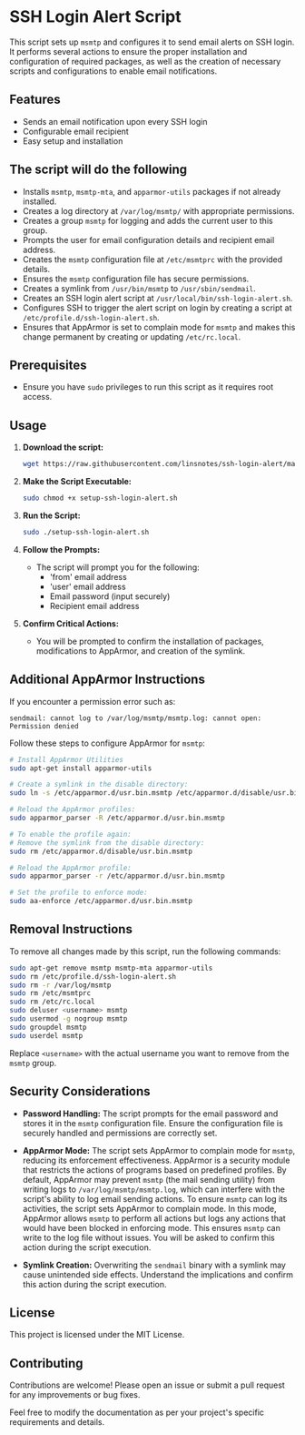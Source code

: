 # SSH Login Alert Script

This script sets up `msmtp` and configures it to send email alerts on SSH login. It performs several actions to ensure the proper installation and configuration of required packages, as well as the creation of necessary scripts and configurations to enable email notifications.

## Features
- Sends an email notification upon every SSH login
- Configurable email recipient
- Easy setup and installation

## The script will do the following

- Installs `msmtp`, `msmtp-mta`, and `apparmor-utils` packages if not already installed.
- Creates a log directory at `/var/log/msmtp/` with appropriate permissions.
- Creates a group `msmtp` for logging and adds the current user to this group.
- Prompts the user for email configuration details and recipient email address.
- Creates the `msmtp` configuration file at `/etc/msmtprc` with the provided details.
- Ensures the `msmtp` configuration file has secure permissions.
- Creates a symlink from `/usr/bin/msmtp` to `/usr/sbin/sendmail`.
- Creates an SSH login alert script at `/usr/local/bin/ssh-login-alert.sh`.
- Configures SSH to trigger the alert script on login by creating a script at `/etc/profile.d/ssh-login-alert.sh`.
- Ensures that AppArmor is set to complain mode for `msmtp` and makes this change permanent by creating or updating `/etc/rc.local`.

## Prerequisites

- Ensure you have `sudo` privileges to run this script as it requires root access.

## Usage

1. **Download the script:**

    ```bash
    wget https://raw.githubusercontent.com/linsnotes/ssh-login-alert/main/setup-ssh-login-alert.sh
    ```

2. **Make the Script Executable:**

    ```bash
    sudo chmod +x setup-ssh-login-alert.sh
    ```
3. **Run the Script:**
    ```bash
    sudo ./setup-ssh-login-alert.sh
    ```
5. **Follow the Prompts:**

    - The script will prompt you for the following:
        - 'from' email address
        - 'user' email address
        - Email password (input securely)
        - Recipient email address

6. **Confirm Critical Actions:**

    - You will be prompted to confirm the installation of packages, modifications to AppArmor, and creation of the symlink.


## Additional AppArmor Instructions

If you encounter a permission error such as:

```
sendmail: cannot log to /var/log/msmtp/msmtp.log: cannot open: Permission denied
```

Follow these steps to configure AppArmor for `msmtp`:

```bash
# Install AppArmor Utilities
sudo apt-get install apparmor-utils

# Create a symlink in the disable directory:
sudo ln -s /etc/apparmor.d/usr.bin.msmtp /etc/apparmor.d/disable/usr.bin.msmtp

# Reload the AppArmor profiles:
sudo apparmor_parser -R /etc/apparmor.d/usr.bin.msmtp

# To enable the profile again:
# Remove the symlink from the disable directory:
sudo rm /etc/apparmor.d/disable/usr.bin.msmtp

# Reload the AppArmor profile:
sudo apparmor_parser -r /etc/apparmor.d/usr.bin.msmtp

# Set the profile to enforce mode:
sudo aa-enforce /etc/apparmor.d/usr.bin.msmtp
```


## Removal Instructions

To remove all changes made by this script, run the following commands:

```bash
sudo apt-get remove msmtp msmtp-mta apparmor-utils
sudo rm /etc/profile.d/ssh-login-alert.sh
sudo rm -r /var/log/msmtp
sudo rm /etc/msmtprc
sudo rm /etc/rc.local
sudo deluser <username> msmtp
sudo usermod -g nogroup msmtp
sudo groupdel msmtp
sudo userdel msmtp
```

Replace `<username>` with the actual username you want to remove from the `msmtp` group.

## Security Considerations

- **Password Handling:** The script prompts for the email password and stores it in the `msmtp` configuration file. Ensure the configuration file is securely handled and permissions are correctly set.
- **AppArmor Mode:** The script sets AppArmor to complain mode for `msmtp`, reducing its enforcement effectiveness. AppArmor is a security module that restricts the actions of programs based on predefined profiles. By default, AppArmor may prevent `msmtp` (the mail sending utility) from writing logs to `/var/log/msmtp/msmtp.log`, which can interfere with the script's ability to log email sending actions. To ensure `msmtp` can log its activities, the script sets AppArmor to complain mode. In this mode, AppArmor allows `msmtp` to perform all actions but logs any actions that would have been blocked in enforcing mode. This ensures `msmtp` can write to the log file without issues. You will be asked to confirm this action during the script execution.

- **Symlink Creation:** Overwriting the `sendmail` binary with a symlink may cause unintended side effects. Understand the implications and confirm this action during the script execution.

## License

This project is licensed under the MIT License.

## Contributing

Contributions are welcome! Please open an issue or submit a pull request for any improvements or bug fixes.

Feel free to modify the documentation as per your project's specific requirements and details.
